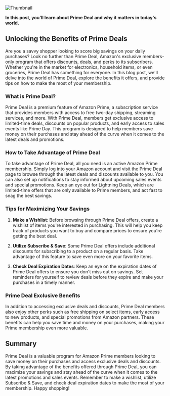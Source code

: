 ![Thumbnail](https://oaidalleapiprodscus.blob.core.windows.net/private/org-B8Uwqa0SS60raCobmQHn96R5/user-V1V0E1n8qLYsxie27FTkjZHa/img-gkNxYdUKpyJW5IQDkyvKSdkk.png?st=2025-03-29T19%3A38%3A03Z&se=2025-03-29T21%3A38%3A03Z&sp=r&sv=2024-08-04&sr=b&rscd=inline&rsct=image/png&skoid=d505667d-d6c1-4a0a-bac7-5c84a87759f8&sktid=a48cca56-e6da-484e-a814-9c849652bcb3&skt=2025-03-29T15%3A39%3A26Z&ske=2025-03-30T15%3A39%3A26Z&sks=b&skv=2024-08-04&sig=3vIzfXgRM/fpMF3Mpq/bps6wjgJbeZj2S6ilQbZP1Ww%3D)

**In this post, you'll learn about Prime Deal and why it matters in today's world.**

## Unlocking the Benefits of Prime Deals

Are you a savvy shopper looking to score big savings on your daily purchases? Look no further than Prime Deal, Amazon's exclusive members-only program that offers discounts, deals, and perks to its subscribers. Whether you're in the market for electronics, household items, or even groceries, Prime Deal has something for everyone. In this blog post, we'll delve into the world of Prime Deal, explore the benefits it offers, and provide tips on how to make the most of your membership.

### What is Prime Deal?

Prime Deal is a premium feature of Amazon Prime, a subscription service that provides members with access to free two-day shipping, streaming services, and more. With Prime Deal, members get exclusive access to limited-time deals, discounts on popular products, and early access to sales events like Prime Day. This program is designed to help members save money on their purchases and stay ahead of the curve when it comes to the latest deals and promotions.

### How to Take Advantage of Prime Deal

To take advantage of Prime Deal, all you need is an active Amazon Prime membership. Simply log into your Amazon account and visit the Prime Deal page to browse through the latest deals and discounts available to you. You can also set up notifications to stay informed about upcoming sales events and special promotions. Keep an eye out for Lightning Deals, which are limited-time offers that are only available to Prime members, and act fast to snag the best savings.

### Tips for Maximizing Your Savings

1. **Make a Wishlist**: Before browsing through Prime Deal offers, create a wishlist of items you're interested in purchasing. This will help you keep track of products you want to buy and compare prices to ensure you're getting the best deal.
   
2. **Utilize Subscribe & Save**: Some Prime Deal offers include additional discounts for subscribing to a product on a regular basis. Take advantage of this feature to save even more on your favorite items.
   
3. **Check Deal Expiration Dates**: Keep an eye on the expiration dates of Prime Deal offers to ensure you don't miss out on savings. Set reminders for yourself to review deals before they expire and make your purchases in a timely manner.

### Prime Deal Exclusive Benefits

In addition to accessing exclusive deals and discounts, Prime Deal members also enjoy other perks such as free shipping on select items, early access to new products, and special promotions from Amazon partners. These benefits can help you save time and money on your purchases, making your Prime membership even more valuable.

## Summary

Prime Deal is a valuable program for Amazon Prime members looking to save money on their purchases and access exclusive deals and discounts. By taking advantage of the benefits offered through Prime Deal, you can maximize your savings and stay ahead of the curve when it comes to the latest promotions and sales events. Remember to make a wishlist, utilize Subscribe & Save, and check deal expiration dates to make the most of your membership. Happy shopping!
